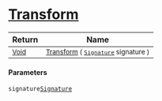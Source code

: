 # [Transform](./TangentExtraction-100663598.md)



| Return | Name | 
| --- | --- | 
| <sub>[Void](https://docs.microsoft.com/en-us/dotnet/api/System.Void)</sub>| <sub>[Transform](./TangentExtraction-100663598.md) ( [`Signature`](./../../Signature.md) signature )</sub>| <br>


#### Parameters
 `signature`[`Signature`](./../../Signature.md)